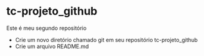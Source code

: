 # tc-projeto_github
Este é meu segundo repositório
<ul>
<li> Crie um novo diretório chamado git em seu repositório tc-projeto_github </li>
<li> Crie um arquivo README.md </li>

</ul>
